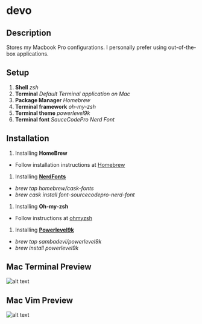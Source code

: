 # devo
## Description
Stores my Macbook Pro configurations. I personally prefer using out-of-the-box applications.

## Setup
1. **Shell** *zsh*
1. **Terminal** *Default Terminal application on Mac*
1. **Package Manager** *Homebrew*
1. **Terminal framework** *oh-my-zsh*
1. **Terminal theme** *powerlevel9k*
1. **Terminal font** *SauceCodePro Nerd Font*

## Installation
1. Installing **HomeBrew**
  * Follow installation instructions at [Homebrew](https://brew.sh)
1. Installing **[NerdFonts](https://github.com/ryanoasis/nerd-fonts)**
  * *brew tap homebrew/cask-fonts*
  * *brew cask install font-sourcecodepro-nerd-font*
1. Installing **Oh-my-zsh**
  * Follow instructions at [ohmyzsh](https://github.com/ohmyzsh/ohmyzsh)
1. Installing **[Powerlevel9k](https://github.com/Powerlevel9k/powerlevel9k/wiki/Install-Instructions)**
  * *brew tap sambadevi/powerlevel9k*
  * *brew install powerlevel9k*

## Mac Terminal Preview
![alt text](https://github.com/bhatnagarakshay/devo/blob/master/previews/Mac%20Terminal%20Preview.png)

## Mac Vim Preview
![alt text](https://github.com/bhatnagarakshay/devo/blob/master/previews/Mac%20vim%20preview.png)
